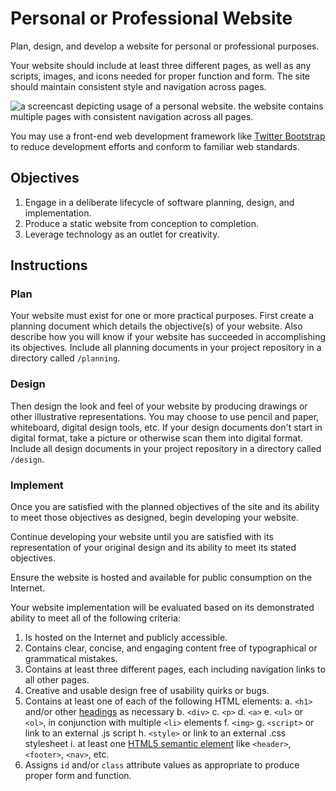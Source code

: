 # Personal or Professional Website

Plan, design, and develop a website for personal or professional purposes.

Your website should include at least three different pages,
 as well as any scripts, images, and icons needed for proper function and form. The site should maintain consistent style and navigation across pages.

![a screencast depicting usage of a personal website. the website contains multiple pages with consistent navigation across all pages.](demo.gif)

You may use a front-end web development framework
 like [Twitter Bootstrap](http://getbootstrap.com/getting-started/#download-cdn)
 to reduce development efforts and conform to familiar web standards.

## Objectives

  1. Engage in a deliberate lifecycle of software planning, design, and implementation.
  2. Produce a static website from conception to completion.
  3. Leverage technology as an outlet for creativity.

## Instructions

### Plan

Your website must exist for one or more practical purposes. First create a planning document which details the objective(s) of your website. Also describe how you will know if your website has succeeded in accomplishing its objectives. Include all planning documents in your project repository in a directory called `/planning`.

### Design

Then design the look and feel of your website by producing drawings or other illustrative representations. You may choose to use pencil and paper, whiteboard, digital design tools, etc. If your design documents don't start in digital format, take a picture or otherwise scan them into digital format. Include all design documents in your project repository in a directory called `/design`.

### Implement

Once you are satisfied with the planned objectives of the site and its ability to meet those objectives as designed, begin developing your website.

Continue developing your website until you are satisfied with its representation of your original design and its ability to meet its stated objectives.

Ensure the website is hosted and available for public consumption on the Internet.

Your website implementation will be evaluated based on its demonstrated ability to meet all of the following criteria:

  1. Is hosted on the Internet and publicly accessible.
  2. Contains clear, concise, and engaging content free of typographical or grammatical mistakes.
  3. Contains at least three different pages, each including navigation links to all other pages.
  4. Creative and usable design free of usability quirks or bugs.
  5. Contains at least one of each of the following HTML elements:
    a. `<h1>` and/or other [headings](http://www.w3schools.com/html/html_headings.asp) as necessary
    b. `<div>`
    c. `<p>`
    d. `<a>`
    e. `<ul>` or `<ol>`, in conjunction with multiple `<li>` elements
    f. `<img>`
    g. `<script>` or link to an external .js script
    h. `<style>` or link to an external .css stylesheet
    i. at least one [HTML5 semantic element](http://www.w3schools.com/html/html5_semantic_elements.asp) like `<header>`, `<footer>`, `<nav>`, etc.
  6. Assigns `id` and/or `class` attribute values as appropriate to produce proper form and function.
